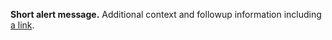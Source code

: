 
<section
  class="usa-site-alert usa-site-alert--info usa-site-alert--no-heading"
  aria-label="Site alert,,,,"
>
  <div class="usa-alert">
    <div class="usa-alert__body">
      <p class="usa-alert__text">
        <strong>Short alert message.</strong> Additional context and followup
        information including
        <a class="usa-link" href="javascript:void(0);">a link</a>.
      </p>
    </div>
  </div>
</section>